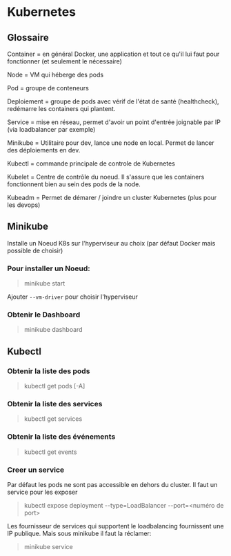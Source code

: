 # Kubernetes



## Glossaire

Container = en général Docker, une application et tout ce qu'il lui faut pour fonctionner (et seulement le nécessaire)

Node = VM qui héberge des pods

Pod = groupe de conteneurs

Deploiement = groupe de pods avec vérif de l'état de santé (healthcheck), redémarre les containers qui plantent.

Service =  mise en réseau, permet d'avoir un point d'entrée joignable par IP (via loadbalancer par exemple)

Minikube = Utilitaire pour dev, lance une node en local. Permet de lancer des déploiements en dev.

Kubectl = commande principale de controle de Kubernetes

Kubelet = Centre de contrôle du noeud. Il s'assure que les containers fonctionnent bien au sein des pods de la node.

Kubeadm = Permet de démarer / joindre un cluster Kubernetes (plus pour les devops)

## Minikube

Installe un Noeud K8s sur l'hyperviseur au choix (par défaut Docker mais possible de choisir)

### Pour installer un Noeud:

> minikube start 

Ajouter `--vm-driver` pour choisir l'hyperviseur

### Obtenir le Dashboard

> minikube dashboard

## Kubectl

### Obtenir la liste des pods

> kubectl get pods [-A]

### Obtenir la liste des services

> kubectl get services

### Obtenir la liste des événements

> kubectl get events

### Creer un service

Par défaut les pods ne sont pas accessible en dehors du cluster. Il faut un service pour les exposer

> kubectl expose deployment <nom du deployment> --type=LoadBalancer --port=<numéro de port>

Les fournisseur de services qui supportent le loadbalancing fournissent une IP publique. Mais sous minikube il faut la réclamer:

> minikube service <nom du service>

